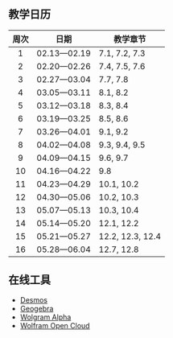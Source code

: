 ## 教学日历

| 周次 | 日期 | 教学章节 |
|:----:|:----:|----------|
| 1    | 02.13—02.19 | 7.1, 7.2, 7.3 |
| 2    | 02.20—02.26 | 7.4, 7.5, 7.6 |
| 3    | 02.27—03.04 | 7.7, 7.8 |
| 4    | 03.05—03.11 | 8.1, 8.2 |
| 5    | 03.12—03.18 | 8.3, 8.4 |
| 6    | 03.19—03.25 | 8.5, 8.6 |
| 7    | 03.26—04.01 | 9.1, 9.2 |
| 8    | 04.02—04.08 | 9.3, 9.4, 9.5 |
| 9    | 04.09—04.15 | 9.6, 9.7 |
| 10   | 04.16—04.22 | 9.8 |
| 11   | 04.23—04.29 | 10.1, 10.2 |
| 12   | 04.30—05.06 | 10.2, 10.3 |
| 13   | 05.07—05.13 | 10.3, 10.4 |
| 14   | 05.14—05.20 | 12.1, 12.2 |
| 15   | 05.21—05.27 | 12.2, 12.3, 12.4 |
| 16   | 05.28—06.04 | 12.7, 12.8 |

## 在线工具
* [Desmos](https://www.desmos.com/calculator)
* [Geogebra](https://www.geogebra.org/apps)
* [Wolgram Alpha](https://www.wolframalpha.com)
* [Wolfram Open Cloud](https://www.open.wolframcloud.com)